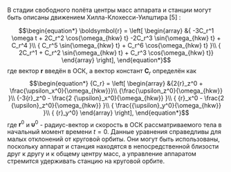 
В стадии свободного полёта центры масс аппарата и станции могут быть описаны движением Хилла-Клохесси-Уилштира [5] :

$$\begin{equation*}
        \boldsymbol{r} =
		\left[
         \begin{array}
            &{ -3C_r^1 \omega t + 2C_r^2 \cos{\omega_{hkw} t} -2C_r^3 \sin{\omega_{hkw} t} + C_r^4  }\\
            { C_r^5 \sin{\omega_{hkw} t} + C_r^6 \cos{\omega_{hkw} t} }\\
            { 2C_r^1 + C_r^2 \sin{\omega_{hkw} t} + C_r^3 \cos{\omega_{hkw} t}}
         \end{array} 
         \right],
        \end{equation*}$$
где вектор $\boldsymbol{r}$ введён в ОСК, а вектор констант $\boldsymbol{C}_r$ определён как
$$\begin{equation*}
        {C_r} = 
         \left[
         \begin{array}
            &{2{r}_z^0 + \frac{\upsilon_x^0}{\omega_{hkw}}}\\
            {\frac{\upsilon_z^0}{\omega_{hkw}} }\\ 
            {-3{r}_z^0 - \frac{2 {\upsilon}_x^0}{\omega_{hkw}} }\\ 
            { {r}_x^0 - \frac{2 {\upsilon}_z^0}{\omega_{hkw}}  }\\
            { \frac{{\upsilon}_y^0}{\omega_{hkw}} }\\
            {  {r}_y^0}
         \end{array} 
         \right],
        \end{equation*}$$
где $\boldsymbol{r}^0$ и $\boldsymbol{\upsilon}^0$ - радиус-вектор и скорость в ОСК рассматриваемого тела в начальный момент времени $t=0$.  Данные уравнения справедливы для малых отклонений от круговой орбиты. Они могут быть использованы, поскольку аппарат и станция находятся в непосредственной близости друг к другу и к общему центру масс, а управление аппаратом стремится удерживать станцию на круговой орбите.